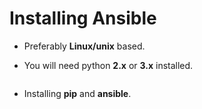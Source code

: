 # Installing Ansible

 - Preferably **Linux/unix** based.
 - You will need python **2.x** or **3.x** installed.
    ```shell

   ```

 - Installing **pip** and **ansible**.


